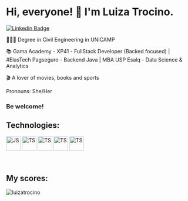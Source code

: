 # Hi, everyone! 👋 I'm Luiza Trocino. 

[![Linkedin Badge](https://img.shields.io/badge/-LinkedIn-blue?style=flat-square&logo=Linkedin&logoColor=white&link=https://www.linkedin.com/in/luizatrocino/)](https://www.linkedin.com/in/luizatrocino/)


👩🏼‍🎓 Degree in Civil Engineering in UNICAMP

📚 Gama Academy - XP41 - FullStack Developer (Backed focused) | 
   #ElasTech Pagseguro - Backend Java | 
   MBA USP Esalq - Data Science & Analytics

🎬 A lover of movies, books and sports

Pronouns: She/Her

<h3> Be welcome! </h3>


## Technologies:

<p align="left">
<img src="https://cdn.jsdelivr.net/gh/devicons/devicon/icons/javascript/javascript-original.svg" alt="JS" width="39px"/>
<img src="https://cdn.jsdelivr.net/gh/devicons/devicon/icons/typescript/typescript-original.svg" alt="TS" width="39px"  />
<img src="https://cdn.jsdelivr.net/gh/devicons/devicon/icons/java/java-original.svg" alt="TS" width="39px"  />
<img src="https://cdn.jsdelivr.net/gh/devicons/devicon/icons/spring/spring-original.svg" alt="TS" width="39px"  />
<img src="https://cdn.jsdelivr.net/gh/devicons/devicon/icons/kotlin/kotlin-original.svg" alt="TS" width="39px"  />
</p>
<br>

## My scores:

<p><img align="left" style="display:block;" src="https://github-readme-stats.vercel.app/api/top-langs?username=luizatrocino&show_icons=true&locale=en&layout=compact" alt="luizatrocino" /></p>





